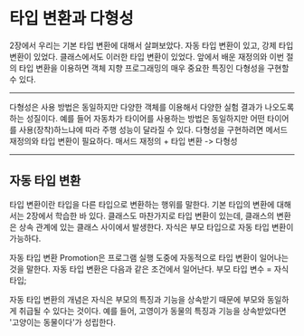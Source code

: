 # 타입 변환과 다형성

2장에서 우리는 기본 타입 변환에 대해서 살펴보았다. 자동 타입 변환이 있고, 강제 타입 변환이 있었다.
클래스에서도 이러한 타입 변환이 있었다. 앞에서 배운 재정의와 이번 절의 타입 변환을 이용하면 객체 지향 프로그래밍의 매우 중요한 
특징인 다형성을 구현할 수 있다.

---

다형성은 사용 방법은 동일하지만 다양한 객체를 이용해서 다양한 실험 결과가 나오도록 하는 성질이다. 예를 들어 자동차가 타이어를 사용하는 
방법은 동일하지만 어떤 타이어를 사용(장착)하느냐에 따라 주행 성능이 달라질 수 있다. 다형성을 구현하려면 메서드 재정의와 타입 변환이 필요하다.
매서드 재정의 + 타입 변환 -> 다형성

---
## 자동 타입 변환

타입 변환이란 타입을 다른 타입으로 변환하는 행위를 말한다. 기본 타입의 변환에 대해서는 2장에서 학습한 바 있다. 클래스도 마찬가지로
타입 변환이 있는데, 클래스의 변환은 상속 관계에 있는 클래스 사이에서 발생한다. 자식은 부모 타입으로 자동 타입 변환이 가능하다.

자동 타입 변환 Promotion은 프로그램 실행 도중에 자동적으로 타입 변환이 일어나는 것을 말한다. 자동 타입 변환은 다음과 같은
조건에서 일어난다.
부모 타입 변수 = 자식 타입;

자동 타입 변환의 개념은 자식은 부모의 특징과 기능을 상속받기 때문에 부모와 동일하게 취급될 수 있다는 것이다.
예를 들어, 고영이가 동물의 특징과 기능을 상속받았다면 '고양이는 동물이다'가 성립한다.